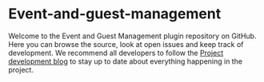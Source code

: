 # Event-and-guest-management

Welcome to the Event and Guest Management plugin repository on GitHub. Here you can browse the source, look at open issues and keep track of development. We recommend all developers to follow the <a href="https://www.linkedin.com/pulse/open-sourse-exploring-new-possiblities-vivek-amola">Project development blog</a> to stay up to date about everything happening in the project.


